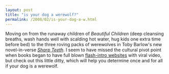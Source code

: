 ```yaml
---
layout: post
title: "is your dog a werewolf?"
permalink: /2008/02/is-your-dog-a-w.html
---
```


<p>Moving on from the runaway children of <em>Beautiful Children</em> (deep cleansing breaths, wash hands well with scalding hot water, hug kids one extra time before bed) to the three roving packs of werewolves in Toby Barlow's new novel-in-verse <em><a href="http://www.amazon.com/Sharp-Teeth-Toby-Barlow/dp/0061430226/statingtheobvioua">Sharp Teeth</a></em>. I seem to have missed the cultural pivot point when books began to have full blown <a href="http://sharpteeththebook.com/">flash-intro websites</a> with viral video, but check out this little ditty, which will help you determine once and for all if your dog is a werewolf.</p>

<p><object width="425" height="355"><param name="movie" value="http://www.youtube.com/v/L_8fBuip7i8&amp;rel=1" /><param name="wmode" value="transparent" /><embed width="425" height="355" src="http://www.youtube.com/v/L_8fBuip7i8&amp;rel=1" type="application/x-shockwave-flash" wmode="transparent"></embed></object></p>


